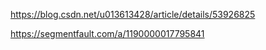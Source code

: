 https://blog.csdn.net/u013613428/article/details/53926825

https://segmentfault.com/a/1190000017795841

